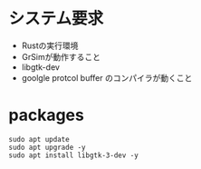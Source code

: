 # システム要求
+ Rustの実行環境
+ GrSimが動作すること
+ libgtk-dev
+ goolgle protcol buffer のコンパイラが動くこと

# packages
```
sudo apt update
sudo apt upgrade -y
sudo apt install libgtk-3-dev -y
```